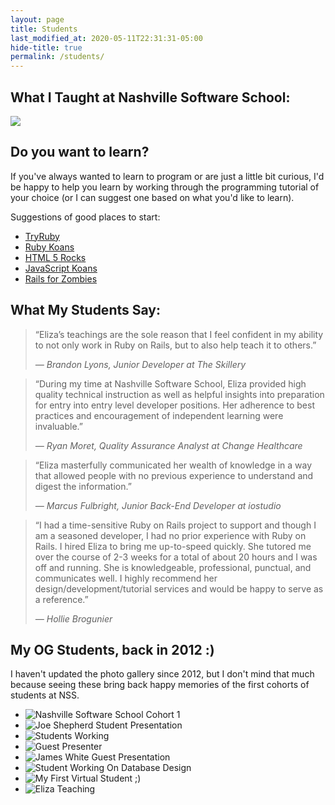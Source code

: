 ```yaml
---
layout: page
title: Students
last_modified_at: 2020-05-11T22:31:31-05:00
hide-title: true
permalink: /students/
---
```

<section class="low-key">
  <h1>What I Taught at Nashville Software School:</h1>
  <img src="/images/rails_topic_list.jpg" />
</section>

<section>
  <h2>Do you want to learn?</h2>
  <p>If you've always wanted to learn to program or are just a little bit curious, I'd be happy to help you learn by working through the programming tutorial of your choice (or I can suggest one based on what you'd like to learn).</p>

  <p>Suggestions of good places to start:</p>

  <ul>
    <li><a href="http://tryruby.org/levels/1/challenges/0">TryRuby</a></li>
    <li><a href="http://rubykoans.com/">Ruby Koans</a></li>
    <li><a href="http://www.html5rocks.com/en/">HTML 5 Rocks</a></li>
    <li><a href="https://github.com/mrdavidlaing/javascript-koans">JavaScript Koans</a></li>
    <li><a href="http://railsforzombies.org/">Rails for Zombies</a></li>
  </ul>
</section>

<section>
  <h2>What My Students Say:</h2>
  <blockquote>
    <p>&#147;Eliza’s teachings are the sole reason that I feel confident in my ability to not only work in Ruby on Rails, but to also help teach it to others.&#148;</p>
    <cite>&mdash; Brandon Lyons, Junior Developer at The Skillery</cite>
  </blockquote>
  <blockquote>
    <p>&#147;During my time at Nashville Software School, Eliza provided high quality technical instruction as well as helpful insights into preparation for entry into entry level developer positions. Her adherence to best practices and encouragement of independent learning were invaluable.&#148;</p>
    <cite>&mdash; Ryan Moret, Quality Assurance Analyst at Change Healthcare</cite>
  </blockquote>
  <blockquote>
    <p>&#147;Eliza masterfully communicated her wealth of knowledge in a way that allowed people with no previous experience to understand and digest the information.&#148;</p>
    <cite>&mdash; Marcus Fulbright, Junior Back-End Developer at iostudio</cite>
  </blockquote>
  <blockquote>
    <p>&#147;I had a time-sensitive Ruby on Rails project to support and though I am a seasoned developer, I had no prior experience with Ruby on Rails. I hired Eliza to bring me up-to-speed quickly. She tutored me over the course of 2-3 weeks for a total of about 20 hours and I was off and running. She is knowledgeable, professional, punctual, and communicates well. I highly recommend her design/development/tutorial services and would be happy to serve as a reference.&#148;</p>
    <cite>&mdash; Hollie Brogunier</cite>
  </blockquote>
</section>

<section>
  <h2>My OG Students, back in 2012 :)</h2>
  <p>I haven't updated the photo gallery since 2012, but I don't mind that much because seeing these bring back happy memories of the first cohorts of students at NSS.</p>
  <ul class="gallery two-up">
    <li><img src="/images/cohort1.jpeg" alt="Nashville Software School Cohort 1" /></li>
    <li><img src="/images/IMG_3154.jpg" alt="Joe Shepherd Student Presentation" /></li>
    <li><img src="/images/IMG_3736.jpg" alt="Students Working" /></li>
    <li><img src="/images/IMG_2859.jpg" alt="Guest Presenter" /></li>
    <li><img src="/images/IMG_2754.jpg" alt="James White Guest Presentation" /></li>
    <li><img src="/images/IMG_3950.jpg" alt="Student Working On Database Design" /></li>
    <li><img src="/images/IMG_3081.jpg" alt="My First Virtual Student ;)" /></li>
    <li><img src="/images/Eliza_Teaching.jpg" alt="Eliza Teaching" /></li>
  </ul>
</section>
